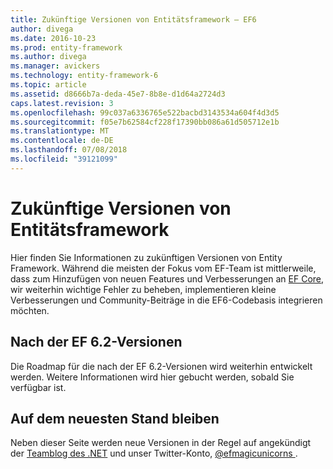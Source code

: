 ```yaml
---
title: Zukünftige Versionen von Entitätsframework – EF6
author: divega
ms.date: 2016-10-23
ms.prod: entity-framework
ms.author: divega
ms.manager: avickers
ms.technology: entity-framework-6
ms.topic: article
ms.assetid: d8666b7a-deda-45e7-8b8e-d1d64a2724d3
caps.latest.revision: 3
ms.openlocfilehash: 99c037a6336765e522bacbd3143534a604f4d3d5
ms.sourcegitcommit: f05e7b62584cf228f17390bb086a61d505712e1b
ms.translationtype: MT
ms.contentlocale: de-DE
ms.lasthandoff: 07/08/2018
ms.locfileid: "39121099"
---
```

# <a name="future-versions-of-entity-framework"></a>Zukünftige Versionen von Entitätsframework 
Hier finden Sie Informationen zu zukünftigen Versionen von Entity Framework.
Während die meisten der Fokus vom EF-Team ist mittlerweile, dass zum Hinzufügen von neuen Features und Verbesserungen an [EF Core](https://docs.microsoft.com/en-us/ef/core/index), wir weiterhin wichtige Fehler zu beheben, implementieren kleine Verbesserungen und Community-Beiträge in die EF6-Codebasis integrieren möchten.

## <a name="post-ef-62-releases"></a>Nach der EF 6.2-Versionen

Die Roadmap für die nach der EF 6.2-Versionen wird weiterhin entwickelt werden. Weitere Informationen wird hier gebucht werden, sobald Sie verfügbar ist.
 
## <a name="staying-up-to-date"></a>Auf dem neuesten Stand bleiben  
  
Neben dieser Seite werden neue Versionen in der Regel auf angekündigt der [Teamblog des .NET](https://blogs.msdn.microsoft.com/dotnet/tag/entity-framework/) und unser Twitter-Konto, [ @efmagicunicorns ](http://twitter.com/efmagicunicorns).
  